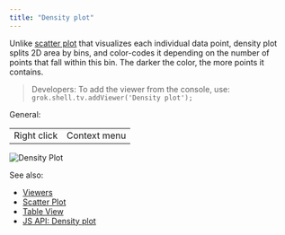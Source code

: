 ```yaml
---
title: "Density plot"
---
```


Unlike [scatter plot](scatter-plot.mdx) that visualizes each individual data point, density plot splits 2D area by bins,
and color-codes it depending on the number of points that fall within this bin. The darker the color, the more points it
contains.

> Developers: To add the viewer from the console, use:
`grok.shell.tv.addViewer('Density plot');`

General:

|             |              |
|-------------|--------------|
| Right click | Context menu |

![Density Plot](../../uploads/viewers/density-plot.png "Density Plot")

See also:

* [Viewers](../viewers/viewers.md)
* [Scatter Plot](scatter-plot.mdx)
* [Table View](../../datagrok/navigation/views/table-view.md)
* [JS API: Density plot](https://public.datagrok.ai/js/samples/ui/viewers/types/density-plot)
